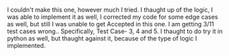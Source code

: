 I couldn't make this one, however much I tried. I thaught up of the logic, I was able to implement it as well, I corrected my code for some edge cases as well, but still I was unable to get Accepted in this one. I am getting 3/11 test cases wrong.. Specifically, Test Case- 3, 4 and 5. I thaught to do try it in python as well, but thaught against it, because of the type of logic I implemented.
